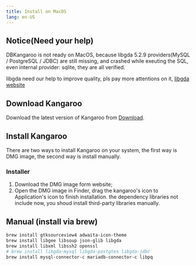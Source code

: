 ```yaml
---
title: Install on MacOS
lang: en-US
---
```


## Notice(Need your help)
DBKangaroo is not ready on MacOS, because libgda 5.2.9 providers(MySQL / PostgreSQL / JDBC) are still missing, and crashed while exeuting the SQL, even internal provider: sqlite, they are all verified.

libgda need our help to improve quality, pls pay more attentions on it, [libgda website](https://gitlab.gnome.org/GNOME/libgda)

## Download Kangaroo

Download the latest version of Kangaroo from [Download](../download).

## Install Kangaroo
There are two ways to install Kangaroo on your system, the first way is DMG image, the second way is install manually.

### Installer
1. Download the DMG image form website;
2. Open the DMG image in Finder, drag the kangaroo's icon to Application's icon to finish installation.
<Badge text="warning" type="warning"/>the dependency libraries not include now, you shoud install third-party libraries manually.

## Manual (install via brew)
``` bash
brew install gtksourceview4 adwaita-icon-theme
brew install libgee libsoup json-glib libgda
brew install libxml libssh2 openssl
# brew install libgda-mysql libgda-postgtes libgda-jdbc
brew install mysql-connector-c mariadb-connector-c libpq
```
<Vssue :issue-id="6" :title="$title" />

